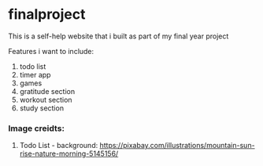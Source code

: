 # finalproject
This is a self-help website that i built as part of my final year project

Features i want to include:
1. todo list 
2. timer app 
3. games
4. gratitude section 
5. workout section
6. study section

### Image creidts: 
1. Todo List - background: https://pixabay.com/illustrations/mountain-sun-rise-nature-morning-5145156/